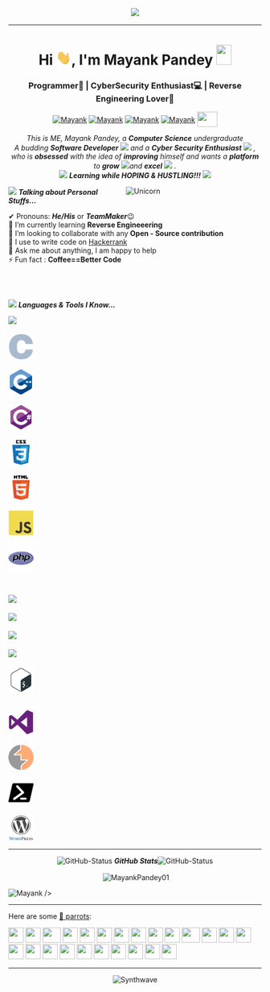 <!-- <img align="right" alt="GIF" height="160px" src="https://media.giphy.com/media/du3J3cXyzhj75IOgvA/giphy.gif" /> -->

<p align="center">
  <img src="https://camo.githubusercontent.com/992babdffd8c74a1502de375fbdf7e4d54773242/68747470733a2f2f6d656469612e67697068792e636f6d2f6d656469612f53576f536b4e36447854737a71494b4571762f67697068792e676966" height="300"/>
</p>
<hr>
<h1 align="center">Hi <img src="https://github.com/MayankPandey01/MayankPandey01/blob/main/Hi.gif" width="30px">, I'm Mayank Pandey <img src="https://cultofthepartyparrot.com/parrots/hd/dealwithitnowparrot.gif" width="30" height="40"/></h1>

<h3 align="center">Programmer🚀 | CyberSecurity Enthusiast💻 | Reverse Engineering Lover💙</h3>
<p align="center">
<a href="https://www.linkedin.com/in/mayank-pandey-849262209/" target="blank"><img align="center" src="https://cdn.jsdelivr.net/npm/simple-icons@3.0.1/icons/linkedin.svg" alt="Mayank" height="30" width="40" /></a>
<a href="https://www.facebook.com/mesmerizing.mayank.7/" target="blank"><img align="center" src="https://cdn.jsdelivr.net/npm/simple-icons@3.0.1/icons/facebook.svg" alt="Mayank" height="30" width="40" /></a>
<a href="https://www.hackerrank.com/Mayank__01" target="blank"><img align="center" src="https://cdn.jsdelivr.net/npm/simple-icons@3.0.1/icons/hackerrank.svg" alt="Mayank" height="30" width="40" /></a>
<a href="https://www.twitter.com/Mayank_pandey01" target="blank"><img align="center" src="https://simpleicons.org/icons/twitter.svg" alt="Mayank" height="30" width="40" /></a>
 <a href = "mailto: mayankraj956@gmail.com"><img align="center" src="https://simpleicons.org/icons/gmail.svg" height="30" width="40" /></a>
</p>
</p>



<p align="center">
  <em>
    This is ME, Mayank Pandey, a <b>Computer Science</b> undergraduate <br>
    A budding <b>Software Developer</b> <img src="https://github.com/TheDudeThatCode/TheDudeThatCode/blob/master/Assets/Developer.gif" width="30px"> and a <b>Cyber Security Enthusiast</b>&nbsp;<img src="https://github.com/TheDudeThatCode/TheDudeThatCode/blob/master/Assets/Designer.gif" width="36px">&nbsp,<br>who is <b>obsessed</b>
    with the idea of <b>improving</b> himself and wants a <b>platform</b> to 
    <b>grow</b> <img src="https://github.com/TheDudeThatCode/TheDudeThatCode/blob/master/Assets/Rocket.gif" width="18px">and 
    <b>excel</b> <img src="https://github.com/TheDudeThatCode/TheDudeThatCode/blob/master/Assets/Medal.gif" width="20px">&nbsp.
  </em> 
  <br>
  <img src="https://media.giphy.com/media/VgCDAzcKvsR6OM0uWg/giphy.gif" width="50" /> <b><i>Learning while HOPING & HUSTLING!!!</i></b> <img src="https://media.giphy.com/media/7j2hfyeVcDtf2/giphy.gif" width="50" />
</p>


<img align="right" width=270px alt="Unicorn" src="https://media.giphy.com/media/3ohs4BSacFKI7A717y/giphy.gif" />


<img src="https://media.giphy.com/media/ObNTw8Uzwy6KQ/giphy.gif" width="30px">&nbsp;***Talking about Personal Stuffs...***

✔ Pronouns: ***He/His*** or ***TeamMaker***😉 <br>
🌱 I’m currently learning **Reverse Engineeering** <br>
👯 I’m looking to collaborate with any **Open - Source contribution**<br>
🔭 I use to write code on [Hackerrank](https://www.hackerrank.com/Mayank__01) <br>
💬 Ask me about anything, I am happy to help <br>
⚡ Fun fact : **Coffee==Better Code**<br><br><br><br>

 

<img src="https://camo.githubusercontent.com/63371d36886ee658f5a97401f393e1ab1684b2fd3de674b8f5efc7d410b2a3d0/68747470733a2f2f6d656469612e67697068792e636f6d2f6d656469612f57556c706c634d704f43456d5447427442572f67697068792e676966" width="50px">&nbsp;***Languages & Tools I Know...***
<p align="left">
  
  <code><img height="50" src="https://github.com/uannabi/-/blob/master/resource/python-icon.svg"></code><code> 
  <code> <img height="50" src="https://raw.githubusercontent.com/devicons/devicon/master/icons/c/c-original.svg"> </code>
  <code> <img height="50" src="https://raw.githubusercontent.com/devicons/devicon/master/icons/cplusplus/cplusplus-original.svg"> </code>
  <code> <img height="50" src="https://github.com/devicons/devicon/blob/master/icons/csharp/csharp-original.svg"> </code>
  <code> <img height="50" src="https://raw.githubusercontent.com/devicons/devicon/master/icons/css3/css3-original-wordmark.svg"> </code>
  <code> <img height="50" src="https://github.com/devicons/devicon/blob/master/icons/html5/html5-original-wordmark.svg"> </code>
  <code> <img height="50" src="https://raw.githubusercontent.com/devicons/devicon/master/icons/javascript/javascript-original.svg"> </code>
  <code> <img height="50" src="https://github.com/devicons/devicon/blob/master/icons/php/php-original.svg"> </code>
  
  
  <img height="50" src="https://github.com/uannabi/-/blob/master/resource/dj.svg"> </code>
  <code> <img height="50" src="https://github.com/uannabi/-/blob/master/resource/docker-ar21.svg"> </code>
  <code> <img height="50" src="https://github.com/uannabi/-/blob/master/resource/git.svg"> </code>
  <code> <img height="50" src="https://github.com/uannabi/-/blob/master/resource/linux-ar21.svg"> </code>
  <code> <img height="50" src="https://github.com/devicons/devicon/blob/master/icons/bash/bash-original.svg"> </code>
  
  <code> <img height="50" src="https://github.com/devicons/devicon/blob/master/icons/visualstudio/visualstudio-plain.svg"> </code>
  <code> <img height="50" src="https://github.com/MayankPandey01/MayankPandey01/blob/main/iconfinder_BurpSuite_3246741.png"> </code>
  <code> <img height="50" src="https://github.com/MayankPandey01/MayankPandey01/blob/main/powershell-svgrepo-com.svg"> </code>
  <code> <img height="50" src="https://github.com/devicons/devicon/blob/master/icons/wordpress/wordpress-original.svg"> </code>
  
 
  
 
  <hr>
  <p align="center">
 <img src="https://media.giphy.com/media/8UHRm5oY4k4FDxq5QG/giphy.gif" width="30px" alt="GitHub-Status"/>&nbsp;<i><b>GitHub Stats</b></i><img src="https://media.giphy.com/media/8UHRm5oY4k4FDxq5QG/giphy.gif" width="30px" alt="GitHub-Status"/></p>
 
<!-- <p><img align="left" src="https://github-readme-stats.vercel.app/api/top-langs?username=MayankPandey01&show_icons=true&locale=en&layout=compact&theme=tokyonight" alt="MayankPandey01" /></p> use width="410" in stats after enabling this-->

<p align="center">&nbsp;<img align="center" src="https://github-readme-stats.vercel.app/api?username=MayankPandey01&show_icons=true&locale=en&theme=tokyonight" alt="MayankPandey01" /></p>

<p align="left"> <img src="https://komarev.com/ghpvc/?username=MayankPandey01&label=Profile%20views&color=0e75b6&style=flat" alt="Mayank" <img src="https://cultofthepartyparrot.com/parrots/hd/githubparrot.gif" width="30" height="30"/> /> </p>


 <!-- ![GitHub streak stats](https://github-readme-streak-stats.herokuapp.com/?user=MayankPandey01) -->
<hr>

Here are some [🦜 parrots](https://cultofthepartyparrot.com):

<div>
    <img src="https://cultofthepartyparrot.com/parrots/hd/githubparrot.gif" width="30" height="30"/>
    <img src="https://cultofthepartyparrot.com/flags/hd/indiaparrot.gif" width="30" height="30"/>
    <img src="https://cultofthepartyparrot.com/parrots/asyncparrot.gif" width="36" height="30"/>
    <img src="https://cultofthepartyparrot.com/parrots/exceptionallyfastparrot.gif" width="30" height="30"/>
    <img src="https://cultofthepartyparrot.com/parrots/hd/60fpsparrot.gif" width="30" height="30"/>
    <img src="https://cultofthepartyparrot.com/parrots/hd/jumpingparrot.gif" width="30" height="30"/>
    <img src="https://cultofthepartyparrot.com/parrots/hd/opensourceparrot.gif" width="30" height="30"/>
    <img src="https://cultofthepartyparrot.com/parrots/hd/dealwithitnowparrot.gif" width="30" height="30"/>
    <img src="https://cultofthepartyparrot.com/parrots/hd/hypnoparrotlight.gif" width="30" height="30"/>
    <img src="https://cultofthepartyparrot.com/parrots/databaseparrot.gif" width="30" height="30"/>
    <img src="https://cultofthepartyparrot.com/parrots/fixparrot.gif" width="36" height="30"/>
    <img src="https://cultofthepartyparrot.com/parrots/hd/laptop_parrot.gif" width="30" height="30"/>
    <img src="https://cultofthepartyparrot.com/parrots/hd/spinningparrot.gif" width="30" height="30"/>
    <img src="https://cultofthepartyparrot.com/parrots/hd/levitationparrot.gif" width="30" height="30"/>
    <img src="https://cultofthepartyparrot.com/parrots/hd/meldparrot.gif" width="30" height="30"/>
    <img src="https://cultofthepartyparrot.com/parrots/slomoparrot.gif" width="30" height="30"/>
    <img src="https://cultofthepartyparrot.com/parrots/hd/moonwalkingparrot.gif" width="30" height="30"/>
    <img src="https://cultofthepartyparrot.com/parrots/hd/stableparrot.gif" width="30" height="30"/>
    <img src="https://cultofthepartyparrot.com/parrots/hd/scienceparrot.gif" width="30" height="30"/>
    <img src="https://cultofthepartyparrot.com/parrots/hd/pirateparrot.gif" width="30" height="30"/>
    <img src="https://cultofthepartyparrot.com/parrots/hd/footballparrot.gif" width="30" height="30"/>
    <img src="https://cultofthepartyparrot.com/parrots/hd/illuminatiparrot.gif" width="30" height="30"/>
    <img src="https://cultofthepartyparrot.com/parrots/hd/hypnoparrotdark.gif" width="30" height="30"/>
    <img src="https://cultofthepartyparrot.com/parrots/hd/mustacheparrot.gif" width="30" height="30"/>
</div>

<hr>



<p align="center"><img src="https://thumbs.gfycat.com/GoodnaturedFondGaur-size_restricted.gif" alt="Synthwave" height="300" width="500"></p>

<!--
**MayankPandey01/MayankPandey01** is a ✨ _special_ ✨ repository because its `README.md` (this file) appears on your GitHub profile.

Here are some ideas to get you started:

- 🔭 I’m currently working on ...
- 🌱 I’m currently learning ...
- 👯 I’m looking to collaborate on ...
- 🤔 I’m looking for help with ...
- 💬 Ask me about ...💬
- 📫 How to reach me: ...
- 😄 Pronouns: ...
- ⚡ Fun fact: ...
-->
